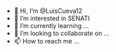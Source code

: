 - 👋 Hi, I’m @LuisCueva12
- 👀 I’m interested in SENATI
- 🌱 I’m currently learning ...
- 💞️ I’m looking to collaborate on ...
- 📫 How to reach me ...

<!---
LuisCueva12/LuisCueva12 is a ✨ special ✨ repository because its `README.md` (this file) appears on your GitHub profile.
You can click the Preview link to take a look at your changes.
--->
